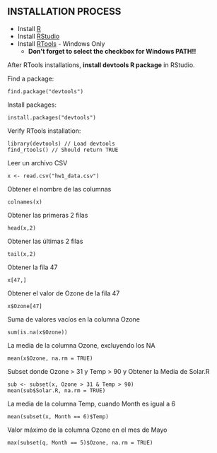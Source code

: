 ## INSTALLATION PROCESS

- Install [R](https://cran.r-project.org/)
- Install [RStudio](https://www.rstudio.com/products/rstudio/download/)
- Install [RTools](https://cran.r-project.org/bin/windows/Rtools/) - Windows Only 
	* **Don't forget to select the checkbox for Windows PATH!!**

After RTools installations, **install devtools R package** in RStudio.

Find a package:
```
find.package("devtools")
```

Install packages:
```
install.packages("devtools")
```

Verify RTools installation:
```
library(devtools) // Load devtools
find_rtools() // Should return TRUE
```

Leer un archivo CSV
```
x <- read.csv("hw1_data.csv")
```

Obtener el nombre de las columnas
```
colnames(x)
```

Obtener las primeras 2 filas
```
head(x,2)
```

Obtener las últimas 2 filas
```
tail(x,2)
```

Obtener la fila 47
```
x[47,]
```

Obtener el valor de Ozone de la fila 47
```
x$Ozone[47]
```

Suma de valores vacíos en la columna Ozone
```
sum(is.na(x$Ozone))
```

La media de la columna Ozone, excluyendo los NA
```
mean(x$Ozone, na.rm = TRUE)
```

Subset donde Ozone > 31 y Temp > 90 y Obtener la Media de Solar.R
```
sub <- subset(x, Ozone > 31 & Temp > 90)
mean(sub$Solar.R, na.rm = TRUE)
```

La media de la columna Temp, cuando Month es igual a 6
```
mean(subset(x, Month == 6)$Temp)
```

Valor máximo de la columna Ozone en el mes de Mayo
```
max(subset(q, Month == 5)$Ozone, na.rm = TRUE)
```













